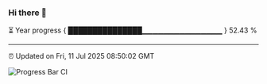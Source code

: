 ### Hi there 👋

⏳ Year progress { ███████████████▁▁▁▁▁▁▁▁▁▁▁▁▁▁▁ } 52.43 %

---

⏰ Updated on Fri, 11 Jul 2025 08:50:02 GMT

![Progress Bar CI](https://github.com/IshwaranRudhara/GIT-ACTION/workflows/Progress%20Bar%20CI/badge.svg)
